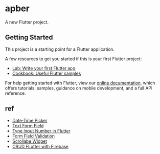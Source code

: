 # apber

A new Flutter project.

## Getting Started

This project is a starting point for a Flutter application.

A few resources to get you started if this is your first Flutter project:

- [Lab: Write your first Flutter app](https://flutter.dev/docs/get-started/codelab)
- [Cookbook: Useful Flutter samples](https://flutter.dev/docs/cookbook)

For help getting started with Flutter, view our
[online documentation](https://flutter.dev/docs), which offers tutorials,
samples, guidance on mobile development, and a full API reference.

## ref
- [Date-Time Picker](https://medium.com/enappd/building-a-flutter-datetime-picker-in-just-15-minutes-6a4b13d6a6d1)
- [Text Form Field](https://api.flutter.dev/flutter/material/TextFormField-class.html)
- [Type Input Number in Flutter](https://stackoverflow.com/questions/49577781/how-to-create-number-input-field-in-flutter)
- [Form Field Validation](https://flutter.dev/docs/cookbook/forms/validation)
- [Scrollabe Widget](https://api.flutter.dev/flutter/widgets/Scrollable-class.html)
- [CRUD FLutter with Firebase](https://medium.com/flutter-community/flutter-firebase-realtime-database-crud-operations-using-provider-c242a01f6a10)